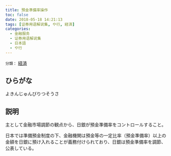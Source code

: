 ```yaml
---
title: 預金準備率操作
toc: false
date: 2018-05-18 14:21:13
tags: [证券用语解说集, や行, 経済]
categories:
  - 金融服务
  - 证券用语解说集
  - 日本語
  - や行
---
```


`分類：` [経済](/tags/経済/)

## ひらがな

よきんじゅんびりつそうさ

## 説明

主として金融市場調節の観点から、日銀が預金準備率をコントロールすること。

日本では準備預金制度の下、金融機関は預金等の一定比率（預金準備率）以上の金額を日銀に預け入れることが義務付けられており、日銀は預金準備率を調節、公表している。
